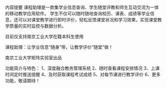 内容提要
课程助理是一款集学业信息查询、学生随堂评教和师生互动交流为一体的移动教学应用软件。 学生不仅可以随时随地查询校历、课表、成绩等学业信息，还可以对课堂教学进行即时评价，轻松反馈课堂状况和学习效果，实现课堂教学质量的实时监控与数据分析。

目前仅支持南京工业大学在籍本科生使用

课程助理：让学业信息“随身”带，让教学评价“随堂”做！

南京工业大学矩阵实验室出品

功能简介与特色：
1、深度融合教务管理系统
2、随时查看课程安排情况
3、上课时间定时推送提醒
4、及时获取课程考试成绩
5、对每节课进行教学评价
6、更多功能，敬请期待！